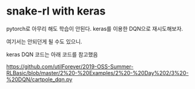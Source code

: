 # snake-rl with keras

pytorch로 아무리 해도 학습이 안된다. keras를 이용한 DQN으로 재시도해보자.

여기서는 안되던게 될 수도 있으니.

keras DQN 코드는 아래 코드를 참고했음

https://github.com/utilForever/2019-OSS-Summer-RLBasic/blob/master/2%20-%20Examples/2%20-%20Day%202/3%20-%20DQN/cartpole_dqn.py